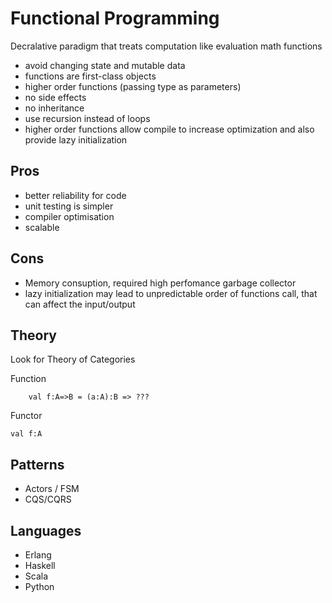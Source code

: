 # Functional Programming

Decralative paradigm that treats computation like evaluation math functions

* avoid changing state and mutable data
* functions are first-class objects
* higher order functions (passing type as parameters)
* no side effects
* no inheritance
* use recursion instead of loops
* higher order functions allow compile to increase optimization and also provide lazy initialization

## Pros

* better reliability for code
* unit testing is simpler
* compiler optimisation
* scalable

## Cons

* Memory consuption, required high perfomance garbage collector
* lazy initialization may lead to unpredictable order of functions call, that can affect the input/output

## Theory

Look for Theory of Categories

Function

        val f:A=>B = (a:A):B => ???

Functor

    val f:A

## Patterns

* Actors / FSM
* CQS/CQRS

## Languages

* Erlang
* Haskell
* Scala
* Python

